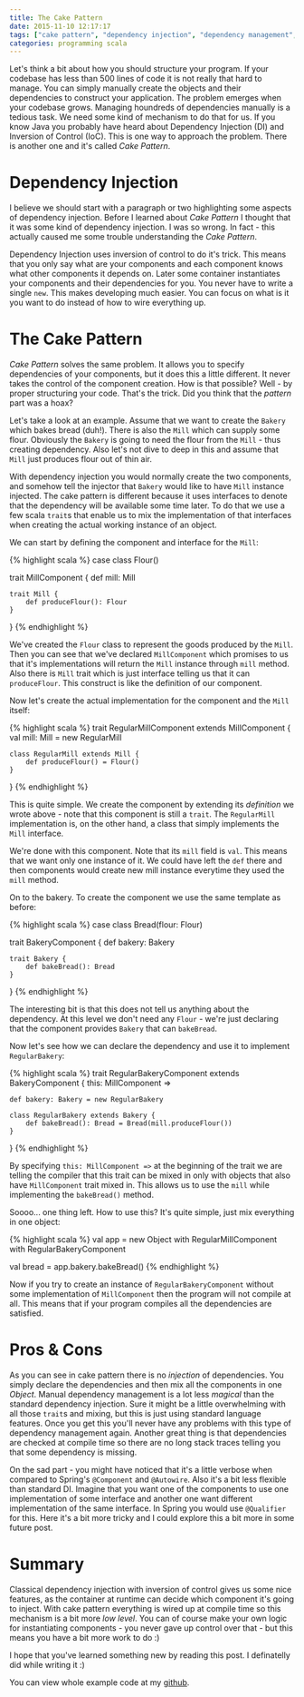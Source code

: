 ```yaml
---
title: The Cake Pattern
date: 2015-11-10 12:17:17
tags: ["cake pattern", "dependency injection", "dependency management", "dependencies"]
categories: programming scala
---
```


Let's think a bit about how you should structure your program. If your codebase has less than 500 lines of code it is not really that hard to manage. You can simply manually create the objects and their dependencies to construct your application. The problem emerges when your codebase grows.  Managing houndreds of dependencies manually is a tedious task. We need some kind of mechanism to do that for us. If you know Java you probably have heard about Dependency Injection (DI) and Inversion of Control (IoC). This is one way to approach the problem. There is another one and it's called _Cake Pattern_.

# Dependency Injection

I believe we should start with a paragraph or two highlighting some aspects of dependency injection. Before I learned about _Cake Pattern_ I thought that it was some kind of dependency injection. I was so wrong. In fact - this actually caused me some trouble understanding the _Cake Pattern_.

Dependency Injection uses inversion of control to do it's trick. This means that you only say what are your components and each component knows what other components it depends on. Later some container instantiates your components and their dependencies for you. You never have to write a single `new`. This makes developing much easier. You can focus on what is it you want to do instead of how to wire everything up.

# The Cake Pattern

_Cake Pattern_ solves the same problem. It allows you to specify dependencies of your components, but it does this a little different. It never takes the control of the component creation. How is that possible? Well - by proper structuring your code. That's the trick. Did you think that the _pattern_ part was a hoax?

Let's take a look at an example. Assume that we want to create the `Bakery` which bakes bread (duh!). There is also the `Mill` which can supply some flour. Obviously the `Bakery` is going to need the flour from the `Mill` - thus creating dependency. Also let's not dive to deep in this and assume that `Mill` just produces flour out of thin air.

With dependency injection you would normally create the two components, and somehow tell the injector that `Bakery` would like to have `Mill` instance injected. The cake pattern is different because it uses interfaces to denote that the dependency will be available some time later. To do that we use a few scala `trait`s that enable us to mix the implementation of that interfaces when creating the actual working instance of an object.

We can start by defining the component and interface for the `Mill`:

{% highlight scala %}
case class Flour()

trait MillComponent {
    def mill: Mill

    trait Mill {
        def produceFlour(): Flour
    }
}
{% endhighlight %}

We've created the `Flour` class to represent the goods produced by the `Mill`. Then you can see that we've declared `MillComponent` which promises to us that it's implementations will return the `Mill` instance through `mill` method. Also there is `Mill` trait which is just interface telling us that it can `produceFlour`. This construct is like the definition of our component.

Now let's create the actual implementation for the component and the `Mill` itself:

{% highlight scala %}
trait RegularMillComponent extends MillComponent {
    val mill: Mill = new RegularMill

    class RegularMill extends Mill {
        def produceFlour() = Flour()
    }
}
{% endhighlight %}

This is quite simple. We create the component by extending its _definition_ we wrote above - note that this component is still a `trait`. The `RegularMill` implementation is, on the other hand, a class that simply implements the `Mill` interface.

We're done with this component. Note that its `mill` field is `val`. This means that we want only one instance of it. We could have left the `def` there and then components would create new mill instance everytime they used the `mill` method.

On to the bakery. To create the component we use the same template as before:

{% highlight scala %}
case class Bread(flour: Flour)

trait BakeryComponent {
    def bakery: Bakery

    trait Bakery {
        def bakeBread(): Bread
    }
}
{% endhighlight %}

The interesting bit is that this does not tell us anything about the dependency. At this level we don't need any `Flour` - we're just declaring that the component provides `Bakery` that can `bakeBread`.

Now let's see how we can declare the dependency and use it to implement `RegularBakery`:

{% highlight scala %}
trait RegularBakeryComponent extends BakeryComponent {
    this: MillComponent =>

    def bakery: Bakery = new RegularBakery

    class RegularBakery extends Bakery {
        def bakeBread(): Bread = Bread(mill.produceFlour())
    }
}
{% endhighlight %}

By specifying `this: MillComponent =>` at the beginning of the trait we are telling the compiler that this trait can be mixed in only with objects that also have `MillComponent` trait mixed in. This allows us to use the `mill` while implementing the `bakeBread()` method.

Soooo... one thing left. How to use this? It's quite simple, just mix everything in one object:

{% highlight scala %}
val app = new Object
          with RegularMillComponent
          with RegularBakeryComponent

val bread = app.bakery.bakeBread()
{% endhighlight %}

Now if you try to create an instance of `RegularBakeryComponent` without some implementation of `MillComponent` then the program will not compile at all. This means that if your program compiles all the dependencies are satisfied.

# Pros & Cons

As you can see in cake pattern there is no _injection_ of dependencies. You simply declare the dependencies and then mix all the components in one _Object_. Manual dependency management is a lot less _magical_ than the standard dependency injection. Sure it might be a little overwhelming with all those `trait`s and mixing, but this is just using standard language features. Once you get this you'll never have any problems with this type of dependency management again. Another great thing is that dependencies are checked at compile time so there are no long stack traces telling you that some dependency is missing.

On the sad part - you might have noticed that it's a little verbose when compared to Spring's `@Component` and `@Autowire`. Also it's a bit less flexible than standard DI. Imagine that you want one of the components to use one implementation of some interface and another one want different implementation of the same interface. In Spring you would use `@Qualifier` for this. Here it's a bit more tricky and I could explore this a bit more in some future post.

# Summary

Classical dependency injection with inversion of control gives us some nice features, as the container at runtime can decide which component it's going to inject. With cake pattern everything is wired up at compile time so this mechanism is a bit more _low level_. You can of course make your own logic for instantiating components - you never gave up control over that - but this means you have a bit more work to do :)

I hope that you've learned something new by reading this post. I definatelly did while writing it :)

You can view whole example code at my [github][example].

[example]: https://github.com/marad/cake-pattern-example
